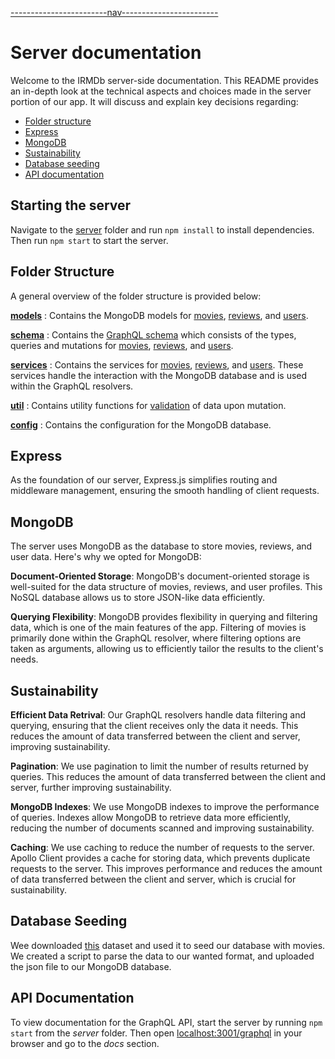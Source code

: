 [------------------------nav------------------------](../navigation.md)

# Server documentation

Welcome to the IRMDb server-side documentation. This README provides an in-depth look at the technical aspects and choices made in the server portion of our app. It will discuss and explain key decisions regarding:

- [Folder structure](#folder-structure)
- [Express](#express)
- [MongoDB](#mongodb)
- [Sustainability](#sustainability)
- [Database seeding](#database-seeding)
- [API documentation](#api-documentation)

## Starting the server

Navigate to the [server](.) folder and run `npm install` to install dependencies. Then run `npm start` to start the server.

## Folder Structure

A general overview of the folder structure is provided below:

[**models**](./models/)
: Contains the MongoDB models for [movies](./models/Movie.ts), [reviews](./models/Review.ts), and [users](./models/User.ts).

[**schema**](./schema/)
: Contains the [GraphQL schema](./schema/schema.ts) which consists of the types, queries and mutations for [movies](./schema/movie.ts), [reviews](./schema/review.ts), and [users](./schema/user.ts).

[**services**](./services/)
: Contains the services for [movies](./services/MovieService.ts), [reviews](./services/ReviewService.ts), and [users](./services/UserService.ts). These services handle the interaction with the MongoDB database and is used within the GraphQL resolvers.

[**util**](./util/)
: Contains utility functions for [validation](./util/validators.ts) of data upon mutation.

[**config**](./config/)
: Contains the configuration for the MongoDB database.

## Express

As the foundation of our server, Express.js simplifies routing and middleware management, ensuring the smooth handling of client requests.

## MongoDB

The server uses MongoDB as the database to store movies, reviews, and user data. Here's why we opted for MongoDB:

**Document-Oriented Storage**: MongoDB's document-oriented storage is well-suited for the data structure of movies, reviews, and user profiles. This NoSQL database allows us to store JSON-like data efficiently.

**Querying Flexibility**: MongoDB provides flexibility in querying and filtering data, which is one of the main features of the app. Filtering of movies is primarily done within the GraphQL resolver, where filtering options are taken as arguments, allowing us to efficiently tailor the results to the client's needs.

## Sustainability

**Efficient Data Retrival**: Our GraphQL resolvers handle data filtering and querying, ensuring that the client receives only the data it needs. This reduces the amount of data transferred between the client and server, improving sustainability.

**Pagination**: We use pagination to limit the number of results returned by queries. This reduces the amount of data transferred between the client and server, further improving sustainability.

**MongoDB Indexes**: We use MongoDB indexes to improve the performance of queries. Indexes allow MongoDB to retrieve data more efficiently, reducing the number of documents scanned and improving sustainability.

**Caching**: We use caching to reduce the number of requests to the server. Apollo Client provides a cache for storing data, which prevents duplicate requests to the server. This improves performance and reduces the amount of data transferred between the client and server, which is crucial for sustainability.

## Database Seeding

Wee downloaded [this](https://datasetsearch.research.google.com/search?src=3&query=movie%20dataset&docid=L2cvMTFydjVidnk4eA%3D%3D) dataset and used it to seed our database with movies. We created a script to parse the data to our wanted format, and uploaded the json file to our MongoDB database.

## API Documentation

To view documentation for the GraphQL API, start the server by running `npm start` from the _server_ folder. Then open [localhost:3001/graphql](http://localhost:3001/graphql) in your browser and go to the _docs_ section.
